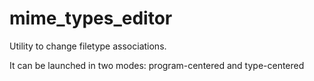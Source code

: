 # mime_types_editor

Utility to change filetype associations.

It can be launched in two modes:
program-centered and type-centered
